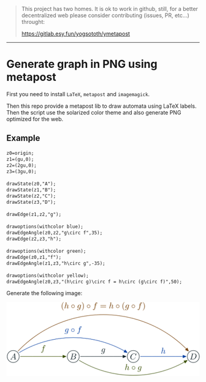 > This project has two homes.
> It is ok to work in github, still, for a better decentralized web
> please consider contributing (issues, PR, etc...) throught:
>
> https://gitlab.esy.fun/yogsototh/ymetapost

---


# Generate graph in PNG using metapost

First you need to install `LaTeX`, `metapost` and `imagemagick`.

Then this repo provide a metapost lib to draw automata using LaTeX labels.
Then the script use the solarized color theme and also generate PNG optimized for the web.

## Example

~~~
z0=origin;
z1=(gu,0);
z2=(2gu,0);
z3=(3gu,0);

drawState(z0,"A");
drawState(z1,"B");
drawState(z2,"C");
drawState(z3,"D");

drawEdge(z1,z2,"g");

drawoptions(withcolor blue);
drawEdgeAngle(z0,z2,"g\circ f",35);
drawEdge(z2,z3,"h");

drawoptions(withcolor green);
drawEdge(z0,z1,"f");
drawEdgeAngle(z1,z3,"h\circ g",-35);

drawoptions(withcolor yellow);
drawEdgeAngle(z0,z3,"(h\circ g)\circ f = h\circ (g\circ f)",50);
~~~

Generate the following image:

<img src="./associativecomposition.png" alt="Composition is associative"><br/>


